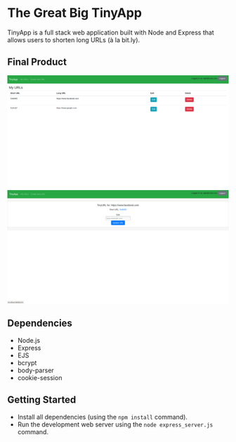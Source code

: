 # The Great Big TinyApp

TinyApp is a full stack web application built with Node and Express that allows users to shorten long URLs (à la bit.ly).

## Final Product

!["URLs page"](https://raw.githubusercontent.com/najibmuqeem/tinyapp/master/docs/urls-page.png)
!["Edit page"](https://raw.githubusercontent.com/najibmuqeem/tinyapp/master/docs/edits-page.png)

## Dependencies

- Node.js
- Express
- EJS
- bcrypt
- body-parser
- cookie-session

## Getting Started

- Install all dependencies (using the `npm install` command).
- Run the development web server using the `node express_server.js` command.
